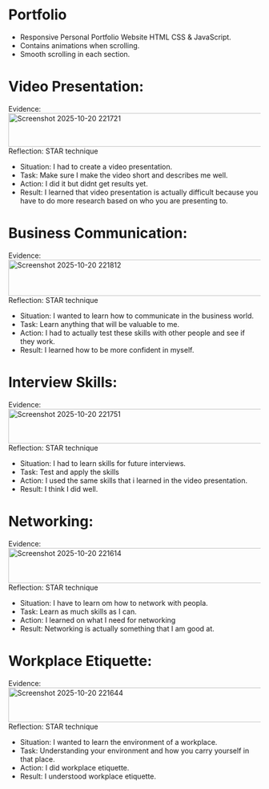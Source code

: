 # Portfolio 

- Responsive Personal Portfolio Website HTML CSS & JavaScript.
- Contains animations when scrolling.
- Smooth scrolling in each section.
  
# Video Presentation:
  Evidence:
 <img width="1108" height="67" alt="Screenshot 2025-10-20 221721" src="https://github.com/user-attachments/assets/9fa40666-e758-4530-8aeb-580eb5a09503" />
  Reflection: STAR technique
 - Situation: I had to create a video presentation. 
 - Task: Make sure I make the video short and describes me well.
 - Action: I did it but didnt get results yet.
 - Result: I learned that video presentation is actually difficult because you have to do more research based on who you are presenting to.
  
 
# Business Communication:
  Evidence:
<img width="1098" height="72" alt="Screenshot 2025-10-20 221812" src="https://github.com/user-attachments/assets/0131e39b-7be2-45c7-bed6-8b4e4c49944b" />
  Reflection: STAR technique
 - Situation: I wanted to learn how to communicate in the business world.
 - Task: Learn anything that will be valuable to me.
 - Action: I had to actually test these skills with other people and see if they work.
 - Result: I learned how to be more confident in myself.

# Interview Skills:
  Evidence:
  <img width="1099" height="69" alt="Screenshot 2025-10-20 221751" src="https://github.com/user-attachments/assets/bb9c058e-c278-4ba1-b042-9ad304987e66" />
  Reflection: STAR technique
 - Situation: I had to learn skills for future interviews.
 - Task: Test and apply the skills
 - Action: I used the same skills that i learned in the video presentation.
 - Result: I think I did well.


# Networking:
  Evidence:
<img width="1103" height="70" alt="Screenshot 2025-10-20 221614" src="https://github.com/user-attachments/assets/54d1c177-a88c-463b-acbe-441c85d5f9dd" />
  Reflection: STAR technique
 - Situation: I have to learn om how to network with peopla.
 - Task: Learn as much skills as I can.
 - Action: I learned on what I need for networking
 - Result: Networking is actually something that I am good at.

# Workplace Etiquette:
  Evidence:
<img width="1102" height="69" alt="Screenshot 2025-10-20 221644" src="https://github.com/user-attachments/assets/7a4b86c2-2b4d-4bf3-852f-1be854dfae1e" />
  Reflection: STAR technique
 - Situation: I wanted to learn the environment of a workplace.
 - Task: Understanding your environment and how you carry yourself in that place.
 - Action: I did workplace etiquette.
 - Result: I understood workplace etiquette.




